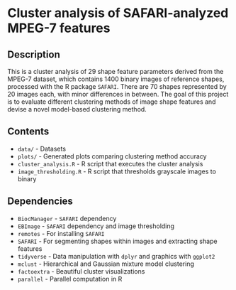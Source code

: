 # Cluster analysis of SAFARI-analyzed MPEG-7 features

## Description
This is a cluster analysis of 29 shape feature parameters derived from the 
MPEG-7 dataset, which contains 1400 binary images of reference shapes, 
processed with the R package `SAFARI`. There are 70 shapes represented by 20 
images each, with minor differences in between. The goal of this project is to 
evaluate different clustering methods of image shape features and devise a 
novel model-based clustering method.

## Contents
* `data/` - Datasets
* `plots/` - Generated plots comparing clustering method accuracy
* `cluster_analysis.R` - R script that executes the cluster analysis
* `image_thresholding.R` - R script that thresholds grayscale images to binary

## Dependencies
* `BiocManager` - `SAFARI` dependency
* `EBImage` - `SAFARI` dependency and image thresholding
* `remotes` - For installing `SAFARI`
* `SAFARI` - For segmenting shapes within images and extracting shape features
* `tidyverse` - Data manipulation with `dplyr` and graphics with `ggplot2`
* `mclust` - Hierarchical and Gaussian mixture model clustering
* `factoextra` - Beautiful cluster visualizations
* `parallel` - Parallel computation in R